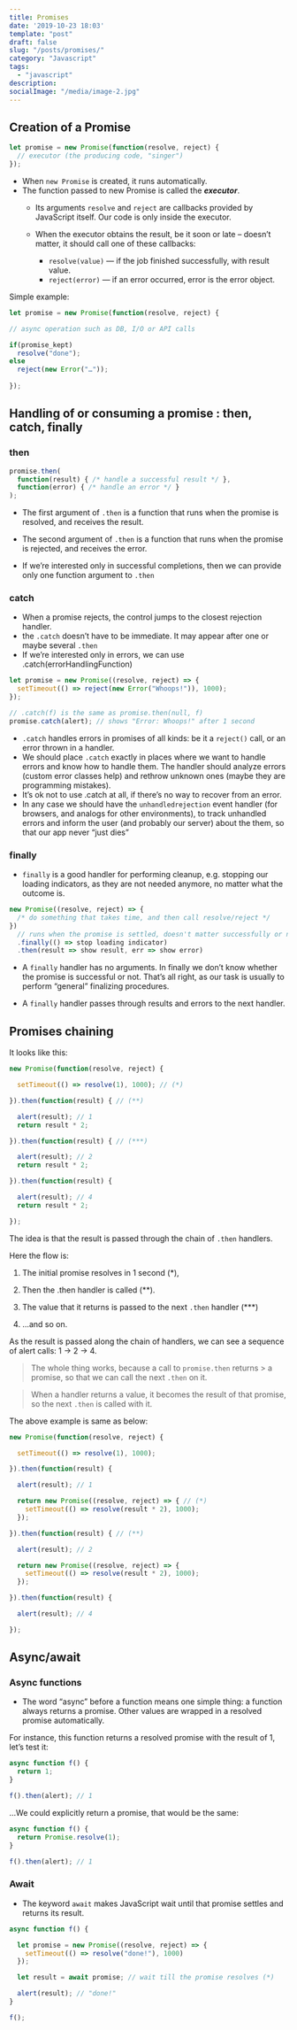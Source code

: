 ```yaml
---
title: Promises
date: '2019-10-23 18:03'
template: "post"
draft: false
slug: "/posts/promises/"
category: "Javascript"
tags:
  - "javascript"
description:
socialImage: "/media/image-2.jpg"
---
```

## Creation of a Promise
```js
let promise = new Promise(function(resolve, reject) {
  // executor (the producing code, "singer")
});
```
* When `new Promise` is created, it runs automatically.
* The function passed to new Promise is called the **_executor_**.
  + Its arguments `resolve` and `reject` are callbacks provided by JavaScript itself. Our code is only inside the executor.
  + When the executor obtains the result, be it soon or late – doesn’t matter, it should call one of these callbacks:
    + `resolve(value)` — if the job finished successfully, with result value.
    + `reject(error)` — if an error occurred, error is the error object.

Simple example:
```js
let promise = new Promise(function(resolve, reject) {

// async operation such as DB, I/O or API calls

if(promise_kept)
  resolve("done");
else
  reject(new Error("…"));
  
});
```

## Handling of or consuming a promise : then, catch, finally
### then
```js
promise.then(
  function(result) { /* handle a successful result */ },
  function(error) { /* handle an error */ }
);
```
* The first argument of `.then` is a function that runs when the promise is resolved, and receives the result.

* The second argument of `.then` is a function that runs when the promise is rejected, and receives the error.
* If we’re interested only in successful completions, then we can provide only one function argument to `.then`

### catch
* When a promise rejects, the control jumps to the closest rejection handler. 
* the `.catch` doesn’t have to be immediate. It may appear after one or maybe several `.then`
* If we’re interested only in errors, we can use .catch(errorHandlingFunction)

```js
let promise = new Promise((resolve, reject) => {
  setTimeout(() => reject(new Error("Whoops!")), 1000);
});

// .catch(f) is the same as promise.then(null, f)
promise.catch(alert); // shows "Error: Whoops!" after 1 second
```
* `.catch` handles errors in promises of all kinds: be it a `reject()` call, or an error thrown in a handler.
* We should place `.catch` exactly in places where we want to handle errors and know how to handle them. The handler should analyze errors (custom error classes help) and rethrow unknown ones (maybe they are programming mistakes).
* It’s ok not to use .catch at all, if there’s no way to recover from an error.
* In any case we should have the `unhandledrejection` event handler (for browsers, and analogs for other environments), to track unhandled errors and inform the user (and probably our server) about the them, so that our app never “just dies”

### finally
* `finally` is a good handler for performing cleanup, e.g. stopping our loading indicators, as they are not needed anymore, no matter what the outcome is.

```js
new Promise((resolve, reject) => {
  /* do something that takes time, and then call resolve/reject */
})
  // runs when the promise is settled, doesn't matter successfully or not
  .finally(() => stop loading indicator)
  .then(result => show result, err => show error)
```

* A `finally` handler has no arguments. In finally we don’t know whether the promise is successful or not. That’s all right, as our task is usually to perform “general” finalizing procedures.
* A `finally` handler passes through results and errors to the next handler.

## Promises chaining
It looks like this:
```js
new Promise(function(resolve, reject) {

  setTimeout(() => resolve(1), 1000); // (*)

}).then(function(result) { // (**)

  alert(result); // 1
  return result * 2;

}).then(function(result) { // (***)

  alert(result); // 2
  return result * 2;

}).then(function(result) {

  alert(result); // 4
  return result * 2;

});
```

The idea is that the result is passed through the chain of `.then` handlers.

Here the flow is:

1. The initial promise resolves in 1 second (*),
2. Then the .then handler is called (**).
3. The value that it returns is passed to the next `.then` handler (***) 
4. …and so on.

As the result is passed along the chain of handlers, we can see a sequence of alert calls: 1 → 2 → 4.

> The whole thing works, because a call to `promise.then` returns > a promise, so that we can call the next `.then` on it.
> When a handler returns a value, it becomes the result of that 
> promise, so the next `.then` is called with it.

The above example is same as below:
```js
new Promise(function(resolve, reject) {

  setTimeout(() => resolve(1), 1000);

}).then(function(result) {

  alert(result); // 1

  return new Promise((resolve, reject) => { // (*)
    setTimeout(() => resolve(result * 2), 1000);
  });

}).then(function(result) { // (**)

  alert(result); // 2

  return new Promise((resolve, reject) => {
    setTimeout(() => resolve(result * 2), 1000);
  });

}).then(function(result) {

  alert(result); // 4

});
```

## Async/await
### Async functions
* The word “async” before a function means one simple thing: a function always returns a promise. Other values are wrapped in a resolved promise automatically.

For instance, this function returns a resolved promise with the result of 1, let’s test it:
```js
async function f() {
  return 1;
}

f().then(alert); // 1
```

…We could explicitly return a promise, that would be the same:
```js
async function f() {
  return Promise.resolve(1);
}

f().then(alert); // 1
```

### Await
* The keyword `await` makes JavaScript wait until that promise settles and returns its result.

```js
async function f() {

  let promise = new Promise((resolve, reject) => {
    setTimeout(() => resolve("done!"), 1000)
  });

  let result = await promise; // wait till the promise resolves (*)

  alert(result); // "done!"
}

f();
```
